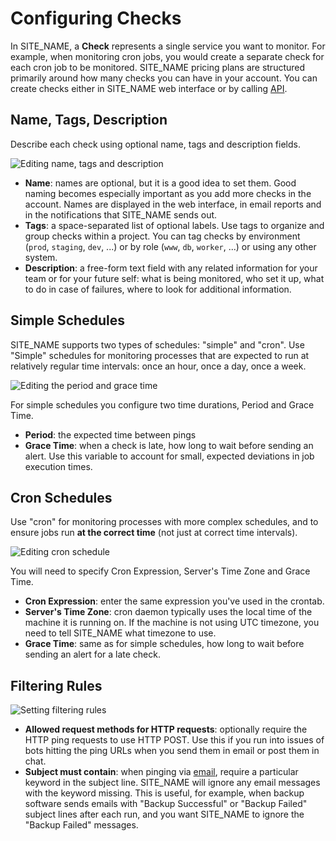 # Configuring Checks

In SITE_NAME, a **Check** represents a single service you want to
monitor. For example, when monitoring cron jobs, you would create a separate check for
each cron job to be monitored. SITE_NAME pricing plans are structured primarily
around how many checks you can have in your account. You can create checks
either in SITE_NAME web interface or by calling [API](../api/).

## Name, Tags, Description

Describe each check using optional name, tags and description fields.

![Editing name, tags and description](IMG_URL/edit_name.png)

* **Name**: names are optional, but it is a good idea to set them.
Good naming becomes especially important as you add more checks in the
account. Names are displayed in the web interface, in email reports and in the
notifications that SITE_NAME sends out.
* **Tags**: a space-separated list of optional labels. Use tags to organize and group
checks within a project. You can tag checks by environment
(`prod`, `staging`, `dev`, ...) or by role (`www`, `db`, `worker`, ...) or using
any other system.
* **Description**: a free-form text field with any related information for your team
or for your future self: what is being monitored, who set it up,
what to do in case of failures, where to look for additional information.

## Simple Schedules

SITE_NAME supports two types of schedules: "simple" and "cron". Use "Simple" schedules
for monitoring processes that are expected to run at relatively regular time
intervals: once an hour, once a day, once a week.

![Editing the period and grace time](IMG_URL/edit_simple_schedule.png)

For simple schedules you configure two time durations, Period and Grace Time.

* **Period**: the expected time between pings
* **Grace Time**: when a check is late, how long to wait before sending an alert.
Use this variable to account for small, expected deviations in job execution times.

## Cron Schedules

Use "cron" for monitoring processes with more complex schedules, and to ensure
jobs run **at the correct time** (not just at correct time intervals).

![Editing cron schedule](IMG_URL/edit_cron_schedule.png)

You will need to specify Cron Expression, Server's Time Zone and Grace Time.

* **Cron Expression**: enter the same expression you've used in the crontab.
* **Server's Time Zone**: cron daemon typically uses the local time of the machine it is
running on. If the machine is not using UTC timezone, you need to tell SITE_NAME
what timezone to use.
* **Grace Time**: same as for simple schedules, how long to wait before sending an alert
for a late check.

## Filtering Rules

![Setting filtering rules](IMG_URL/filtering_rules.png)

* **Allowed request methods for HTTP requests**: optionally require the HTTP ping
requests to use HTTP POST. Use this if you run into issues of bots hitting the ping
URLs when you send them in email or post them in chat.
* **Subject must contain**: when pinging via [email](../email/), require a particular
keyword in the subject line. SITE_NAME will ignore any email messages with the
keyword missing. This is useful, for example, when backup software sends
emails with "Backup Successful" or "Backup Failed" subject lines after each run,
and you want SITE_NAME to ignore the "Backup Failed" messages.
